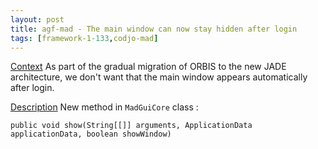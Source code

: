 ```yaml
---
layout: post
title: agf-mad - The main window can now stay hidden after login
tags: [framework-1-133,codjo-mad]
---
```

<u>Context</u>
As part of the gradual migration of ORBIS to the new JADE architecture, we don't want that the main window appears automatically after login.

<u>Description</u>
New method in ```MadGuiCore``` class :

```public void show(String[[]] arguments, ApplicationData applicationData, boolean showWindow)```
